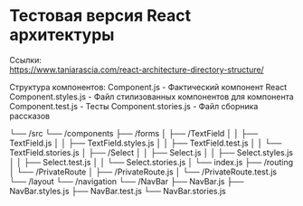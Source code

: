 # Тестовая версия React архитектуры

Ссылки:  
 https://www.taniarascia.com/react-architecture-directory-structure/

Структура компонентов:
  Component.js - Фактический компонент React
  Component.styles.js - Файл стилизованных компонентов для компонента
  Component.test.js - Тесты
  Component.stories.js - Файл сборника рассказов

  └── /src
      └── /components
          ├── /forms
          │   ├── /TextField
          │   │   ├── TextField.js
          │   │   ├── TextField.styles.js
          │   │   ├── TextField.test.js
          │   │   └── TextField.stories.js
          │   ├── /Select
          │   │   ├── Select.js
          │   │   ├── Select.styles.js
          │   │   ├── Select.test.js
          │   │   └── Select.stories.js
          │   └── index.js
          ├── /routing
          │   └── /PrivateRoute
          │       ├── /PrivateRoute.js
          │       └── /PrivateRoute.test.js
          └── /layout
              └── /navigation
                  └── /NavBar
                      ├── NavBar.js
                      ├── NavBar.styles.js
                      ├── NavBar.test.js
                      └── NavBar.stories.js